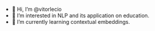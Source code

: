 - 👋 Hi, I’m @vitorlecio
- 👀 I’m interested in NLP and its application on education.
- 🌱 I’m currently learning contextual embeddings.
<!---
vitorlecio/vitorlecio is a ✨ special ✨ repository because its `README.md` (this file) appears on your GitHub profile.
You can click the Preview link to take a look at your changes.
--->
